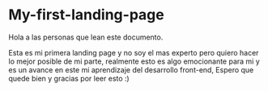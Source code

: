 # My-first-landing-page

Hola a las personas que lean este documento.

Esta es mi primera landing page y no soy el mas experto 
pero quiero hacer lo mejor posible de mi parte, realmente 
esto es algo emocionante para mi y es un avance en este mi 
aprendizaje del desarrollo front-end, Espero que quede bien 
y gracias por leer esto :)

